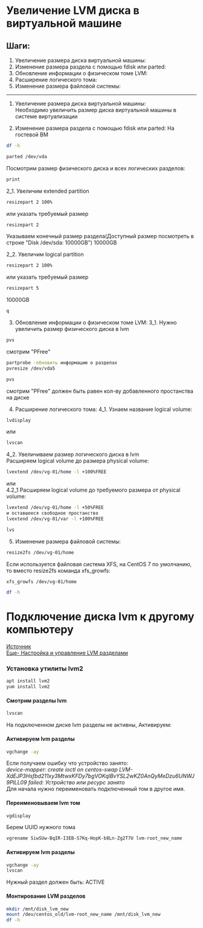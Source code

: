 # Увеличение LVM диска в виртуальной машине
## Шаги:
1. Увеличение размера диска виртуальной машины:
2. Изменение размера раздела с помощью fdisk или parted:
3. Обновление информации о физическом томе LVM:
4. Расширение логического тома:
5. Изменение размера файловой системы:
---
1. Увеличение размера диска виртуальной машины:  
Необходимо увеличить размер диска виртуальной машины в системе виртуализации

3. Изменение размера раздела с помощью fdisk или parted:
На гостевой ВМ  
```bash
df -h
```
```baSH
parted /dev/vda
```

Посмотрим размер физического диска и всех логических разделов:
```bash
print
```

2_1. Увеличим extended partition
```bash
resizepart 2 100%
```
или указать требуемый размер
```bash
resizepart 2
```
Указываем конечный размер раздела(Доступный размер посмотреть в строке "Disk /dev/sda: 10000GB")
10000GB

2_2. Увеличим logical partition
```bash
resizepart 2 100%
```
или указать требуемый размер
```bash
resizepart 5
```
10000GB
```bash
q
```
3. Обновление информации о физическом томе LVM:
3_1. Нужно увеличить размер физического диска в lvm  
```bash
pvs
```
смотрим "PFree"
```bash
partprobe -обновить информацию о разделах
pvresize /dev/vda5
```
```bash
pvs
```
смотрим "PFree" должен быть равен кол-ву добавленного простанства на диске  

4. Расширение логического тома:
4_1. Узнаем название logical volume:
```bash
lvdisplay
```
или
```bash
lvscan
```

4_2. Увеличиваем размер логического диска в lvm  
Расширяем logical volume до размера physical volume:  
```bash
lvextend /dev/vg-01/home -l +100%FREE
```
или  
4.2_1 Расширяем logical volume до требуемого размера от physical volume:  
```bash
lvextend /dev/vg-01/home -l +50%FREE
и оставшееся свободное простанство 
lvextend /dev/vg-01/var -l +100%FREE
```
```bash
lvs
```

5. Изменение размера файловой системы:
```bash
resize2fs /dev/vg-01/home
```

Если используется файловая система XFS, на CentOS 7 по умолчанию, то вместо resize2fs команда xfs_growfs:
```bash
xfs_growfs /dev/vg-01/home
```
```bash
df -h
```


# Подключение диска lvm к другому компьютеру
[Источник](https://itproffi.ru/podklyuchenie-diska-lvm-k-drugomu-kompyuteru)  
[Еще- Настройка и управление LVM разделами](https://winitpro.ru/index.php/2019/10/28/nastrojka-lvm-razdelov-v-linux/)  
### Установка утилиты lvm2

```bash
apt install lvm2
yum install lvm2
```

#### Смотрим разделы lvm

```bash
lvscan
```
На подключенном диске lvm разделы не активны, Активируем:

#### Активируем lvm разделы
```bash
vgchange -ay
```
Если получаем ошибку что устройство занято:  
_device-mapper: create ioctl on centos-swap LVM-XdEJP3Hsfbd211xy3MtwxKFDy7bgVOKqlBvYSL2wKZ0AnQyMeDzu6UNWJ9PlLL09 failed: Устройство или ресурс занято_  
Для начала нужно переименовать подключенный том в другое имя.  

#### Переименовываем lvm том

```bash
vgdisplay
```
Берем UUID нужного тома

```bash
vgrename SiwSUw-BqIR-I3EB-S7Kq-HopK-b8Ln-Zg2T7U lvm-root_new_name

```
#### Активируем lvm разделы

```bash
vgchange -ay
lvscan
```
Нужный раздел должен быть: ACTIVE  

#### Монтирование LVM разделов

```bash
mkdir /mnt/disk_lvm_new
mount /dev/centos_old/lvm-root_new_name /mnt/disk_lvm_new
df -h
```
